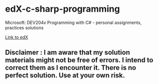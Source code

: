 # edX-c-sharp-programming
Microsoft: DEV204x Programming with C# - personal assignments, practices solutions

[Link to edX](https://www.edx.org/course/programming-c-microsoft-dev204x-2)

## Disclaimer : I am aware that my solution materials might not be free of errors. I intend to correct them as I encounter it. There is no perfect solution. Use at your own risk. 


